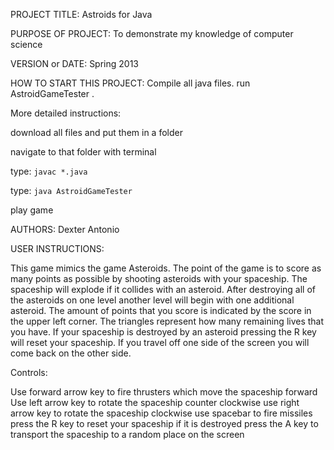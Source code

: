 PROJECT TITLE: Astroids for Java

PURPOSE OF PROJECT: To demonstrate my knowledge of computer science 

VERSION or DATE: Spring 2013 

HOW TO START THIS PROJECT: Compile all java files. run AstroidGameTester . 

More detailed instructions: 

download all files and put them in a folder 

navigate to that folder with terminal 

type: <code>javac *.java</code>

type: <code>java AstroidGameTester</code>

play game 

AUTHORS: Dexter Antonio

USER INSTRUCTIONS:

This game mimics the game Asteroids. The point of the game is to 
score as many points as possible by shooting asteroids with your 
spaceship. The spaceship will explode if it collides with an asteroid. 
After destroying all of the asteroids on one level another level will 
begin with one additional asteroid. The amount of points that you score 
is indicated by the score in the upper left corner. The triangles 
represent how many remaining lives that you have. If your spaceship is 
destroyed by an asteroid pressing the R key will reset your spaceship. 
If you travel off one side of the screen you will come back on the other side.

Controls:

Use forward arrow key to fire thrusters which move the spaceship forward
Use left arrow key to rotate the spaceship counter clockwise
use right arrow key to rotate the spaceship clockwise
use spacebar to fire missiles
press the R key to reset your spaceship if it is destroyed
press the A key to transport the spaceship to a random place on the screen 

